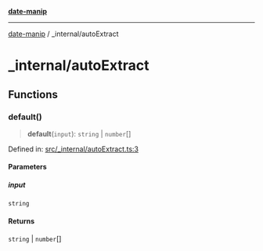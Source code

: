 [**date-manip**](../index.md)

***

[date-manip](../modules.md) / \_internal/autoExtract

# \_internal/autoExtract

## Functions

### default()

> **default**(`input`): `string` \| `number`[]

Defined in: [src/\_internal/autoExtract.ts:3](https://github.com/fengxinming/date-manip/blob/672f1dce8f57973c145b734bdf778535cf1bb983/src/_internal/autoExtract.ts#L3)

#### Parameters

##### input

`string`

#### Returns

`string` \| `number`[]
